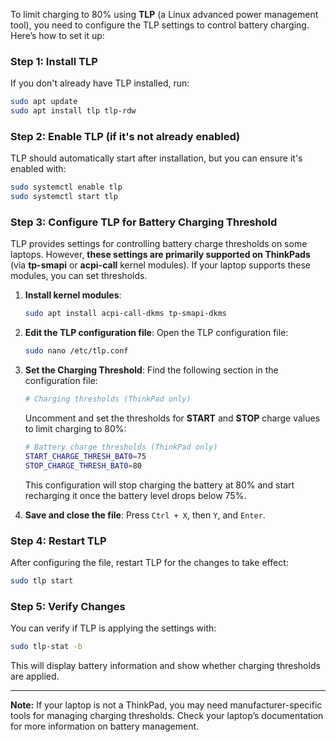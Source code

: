 To limit charging to 80% using **TLP** (a Linux advanced power management tool), you need to configure the TLP settings to control battery charging. Here’s how to set it up:

### Step 1: Install TLP

If you don't already have TLP installed, run:

```bash
sudo apt update
sudo apt install tlp tlp-rdw
```

### Step 2: Enable TLP (if it's not already enabled)

TLP should automatically start after installation, but you can ensure it's enabled with:

```bash
sudo systemctl enable tlp
sudo systemctl start tlp
```

### Step 3: Configure TLP for Battery Charging Threshold

TLP provides settings for controlling battery charge thresholds on some laptops. However, **these settings are primarily supported on ThinkPads** (via **tp-smapi** or **acpi-call** kernel modules). If your laptop supports these modules, you can set thresholds.

1. **Install kernel modules**:
   ```bash
   sudo apt install acpi-call-dkms tp-smapi-dkms
   ```

2. **Edit the TLP configuration file**:
   Open the TLP configuration file:
   ```bash
   sudo nano /etc/tlp.conf
   ```

3. **Set the Charging Threshold**:
   Find the following section in the configuration file:

   ```bash
   # Charging thresholds (ThinkPad only)
   ```

   Uncomment and set the thresholds for **START** and **STOP** charge values to limit charging to 80%:

   ```bash
   # Battery charge thresholds (ThinkPad only)
   START_CHARGE_THRESH_BAT0=75
   STOP_CHARGE_THRESH_BAT0=80
   ```

   This configuration will stop charging the battery at 80% and start recharging it once the battery level drops below 75%.

4. **Save and close the file**: Press `Ctrl + X`, then `Y`, and `Enter`.

### Step 4: Restart TLP

After configuring the file, restart TLP for the changes to take effect:

```bash
sudo tlp start
```

### Step 5: Verify Changes

You can verify if TLP is applying the settings with:

```bash
sudo tlp-stat -b
```

This will display battery information and show whether charging thresholds are applied.

---

**Note:** If your laptop is not a ThinkPad, you may need manufacturer-specific tools for managing charging thresholds. Check your laptop’s documentation for more information on battery management.